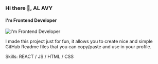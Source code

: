 ### Hi there 👋, AL AVY
#### I'm Frontend Developer
![I'm Frontend Developer](https://i.ibb.co/sqXBZkv/git-banner.png)

I made this project just for fun, it allows you to create nice and simple GitHub Readme files that you can copy/paste and use in your profile.

Skills: REACT / JS / HTML / CSS












